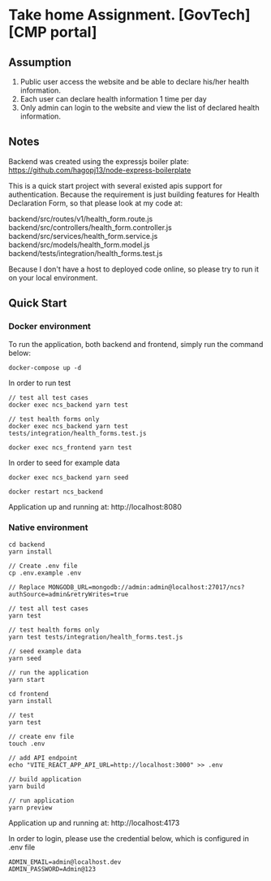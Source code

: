 # Take home Assignment. [GovTech] [CMP portal]

## Assumption

1. Public user access the website and be able to declare his/her health information.
2. Each user can declare health information 1 time per day
3. Only admin can login to the website and view the list of declared health information.

## Notes

Backend was created using the expressjs boiler plate: https://github.com/hagopj13/node-express-boilerplate

This is a quick start project with several existed apis support for authentication. Because the requirement is just building features for Health Declaration Form, so that please look at my code at:

backend/src/routes/v1/health_form.route.js
backend/src/controllers/health_form.controller.js
backend/src/services/health_form.service.js
backend/src/models/health_form.model.js
backend/tests/integration/health_forms.test.js

Because I don't have a host to deployed code online, so please try to run it on your local environment.

## Quick Start

### Docker environment

To run the application, both backend and frontend, simply run the command below: 

```
docker-compose up -d
```

In order to run test

```
// test all test cases
docker exec ncs_backend yarn test

// test health forms only
docker exec ncs_backend yarn test tests/integration/health_forms.test.js
```

```
docker exec ncs_frontend yarn test
```

In order to seed for example data

```
docker exec ncs_backend yarn seed

docker restart ncs_backend
```

Application up and running at: http://localhost:8080

### Native environment

```
cd backend
yarn install

// Create .env file
cp .env.example .env

// Replace MONGODB_URL=mongodb://admin:admin@localhost:27017/ncs?authSource=admin&retryWrites=true

// test all test cases
yarn test

// test health forms only
yarn test tests/integration/health_forms.test.js

// seed example data
yarn seed

// run the application 
yarn start

```

```
cd frontend
yarn install

// test
yarn test

// create env file
touch .env

// add API endpoint
echo "VITE_REACT_APP_API_URL=http://localhost:3000" >> .env

// build application 
yarn build

// run application
yarn preview
```

Application up and running at: http://localhost:4173


In order to login, please use the credential below, which is configured in .env file

```
ADMIN_EMAIL=admin@localhost.dev
ADMIN_PASSWORD=Admin@123
```
